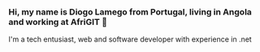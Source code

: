 ### Hi, my name is Diogo Lamego from Portugal, living in Angola and working at AfriGIT 👋
I'm a tech entusiast, web and software developer with experience in .net
